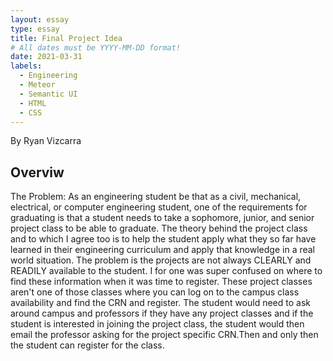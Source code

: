 ```yaml
---
layout: essay
type: essay
title: Final Project Idea
# All dates must be YYYY-MM-DD format!
date: 2021-03-31
labels:
  - Engineering
  - Meteor
  - Semantic UI
  - HTML
  - CSS
---
```

By Ryan Vizcarra

## Overviw
The Problem:
As an engineering student be that as a civil, mechanical, electrical, or computer engineering student,
one of the requirements for graduating is that a student needs to take a sophomore, junior, and senior project class to be able to graduate.
The theory behind the project class and to which I agree too is to help the student apply what they so far have learned in their engineering
curriculum and apply that knowledge in a real world situation. The problem is the projects are not always CLEARLY and READILY available to the student.
I for one was super confused on where to find these information when it was time to register. These project classes aren't one of those classes where
you can log on to the campus class availability and find the CRN and register. The student would need to ask around campus and professors if they have
any project classes and if the student is interested in joining the project class, the student would then email the professor asking for the project specific CRN.Then and only then the student can register for the class.
